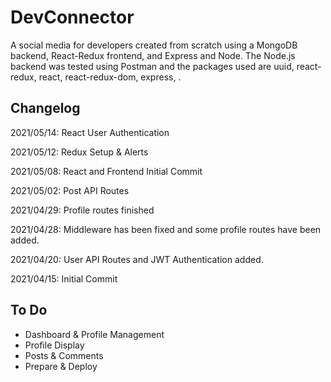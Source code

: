 # DevConnector

A social media for developers created from scratch using a MongoDB backend, React-Redux frontend, and Express and Node.
The Node.js backend was tested using Postman and the packages used are uuid, react-redux, react, react-redux-dom, express, .

## Changelog

2021/05/14: React User Authentication

2021/05/12: Redux Setup & Alerts

2021/05/08: React and Frontend Initial Commit

2021/05/02: Post API Routes

2021/04/29: Profile routes finished

2021/04/28: Middleware has been fixed and some profile routes have been added.

2021/04/20: User API Routes and JWT Authentication added.

2021/04/15: Initial Commit

## To Do

- Dashboard & Profile Management
- Profile Display
- Posts & Comments
- Prepare & Deploy
